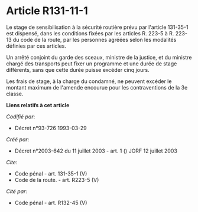 # Article R131-11-1

Le stage de sensibilisation à la sécurité routière prévu par l'article 131-35-1 est dispensé, dans les conditions fixées par
les articles R. 223-5 à R. 223-13 du code de la route, par les personnes agréées selon les modalités définies par ces
articles. 

Un arrêté conjoint du garde des sceaux, ministre de la justice, et du ministre chargé des transports peut fixer un programme
et une durée de stage différents, sans que cette durée puisse excéder cinq jours. 

Les frais de stage, à la charge du condamné, ne peuvent excéder le montant maximum de l'amende encourue pour les
contraventions de la 3e classe.

**Liens relatifs à cet article**

_Codifié par_:

  - Décret n°93-726 1993-03-29

_Créé par_:

  - Décret n°2003-642 du 11 juillet 2003 - art. 1 () JORF 12 juillet 2003

_Cite_:

  - Code pénal - art. 131-35-1 (V)
  - Code de la route. - art. R223-5 (V)

_Cité par_:

  - Code pénal - art. R132-45 (V)
